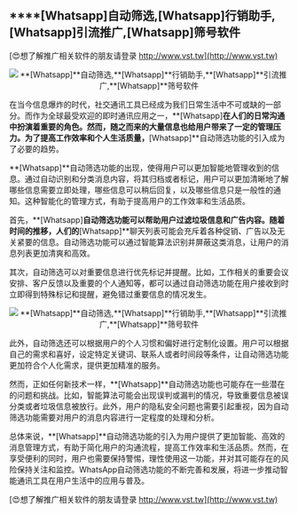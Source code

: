 ## ****[Whatsapp]**自动筛选,**[Whatsapp]**行销助手,**[Whatsapp]**引流推广,**[Whatsapp]**筛号软件**

[😍想了解推广相关软件的朋友请登录 http://www.vst.tw](http://www.vst.tw)

 <center><img src="https://vst.tw/MP4/tuiguang/png/4.png" alt="**[Whatsapp]**自动筛选,**[Whatsapp]**行销助手,**[Whatsapp]**引流推广,**[Whatsapp]**筛号软件"></center>

在当今信息爆炸的时代，社交通讯工具已经成为我们日常生活中不可或缺的一部分。而作为全球最受欢迎的即时通讯应用之一，**[Whatsapp]**在人们的日常沟通中扮演着重要的角色。然而，随之而来的大量信息也给用户带来了一定的管理压力。为了提高工作效率和个人生活质量，**[Whatsapp]**自动筛选功能的引入成为了必要的趋势。

**[Whatsapp]**自动筛选功能的出现，使得用户可以更加智能地管理收到的信息。通过自动识别和分类消息内容，将其归档或者标记，用户可以更加清晰地了解哪些信息需要立即处理，哪些信息可以稍后回复，以及哪些信息只是一般性的通知。这种智能化的管理方式，有助于提高用户的工作效率和生活品质。

首先，**[Whatsapp]**自动筛选功能可以帮助用户过滤垃圾信息和广告内容。随着时间的推移，人们的**[Whatsapp]**聊天列表可能会充斥着各种促销、广告以及无关紧要的信息。自动筛选功能可以通过智能算法识别并屏蔽这类消息，让用户的消息列表更加清爽和高效。

其次，自动筛选可以对重要信息进行优先标记并提醒。比如，工作相关的重要会议安排、客户反馈以及重要的个人通知等，都可以通过自动筛选功能在用户接收到时立即得到特殊标记和提醒，避免错过重要信息的情况发生。

 <center><img src="https://vst.tw/MP4/tuiguang/png/1.png" alt="**[Whatsapp]**自动筛选,**[Whatsapp]**行销助手,**[Whatsapp]**引流推广,**[Whatsapp]**筛号软件"></center>

此外，自动筛选还可以根据用户的个人习惯和偏好进行定制化设置。用户可以根据自己的需求和喜好，设定特定关键词、联系人或者时间段等条件，让自动筛选功能更加符合个人化需求，提供更加精准的服务。

然而，正如任何新技术一样，**[Whatsapp]**自动筛选功能也可能存在一些潜在的问题和挑战。比如，智能算法可能会出现误判或漏判的情况，导致重要信息被误分类或者垃圾信息被放行。此外，用户的隐私安全问题也需要引起重视，因为自动筛选功能需要对用户的消息内容进行一定程度的处理和分析。

总体来说，**[Whatsapp]**自动筛选功能的引入为用户提供了更加智能、高效的消息管理方式，有助于简化用户的沟通流程，提高工作效率和生活品质。然而，在享受便利的同时，用户也需要保持警惕，理性使用这一功能，并对其可能存在的风险保持关注和监控。WhatsApp自动筛选功能的不断完善和发展，将进一步推动智能通讯工具在用户生活中的应用与普及。

[😍想了解推广相关软件的朋友请登录 http://www.vst.tw](http://www.vst.tw)



